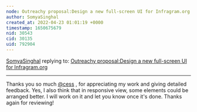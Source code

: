 ```yaml
---
node: Outreachy proposal:Design a new full-screen UI for Infragram.org
author: SomyaSinghal
created_at: 2022-04-23 01:01:19 +0000
timestamp: 1650675679
nid: 30543
cid: 30135
uid: 792904
---
```




[SomyaSinghal](../profile/SomyaSinghal) replying to: [Outreachy proposal:Design a new full-screen UI for Infragram.org](../notes/SomyaSinghal/04-21-2022/outreachy-proposal-design-a-new-full-screen-ui-for-infragram-org)

----
Thanks you so much [@cess](/profile/cess) , for appreciating my work and giving detailed feedback. Yes, I also think that in responsive view, some elements could be arranged better. I will work on it and let you know once it's done.
Thanks again for reviewing!